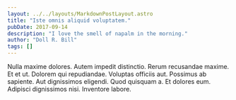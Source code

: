 ```yaml
---
layout: ../../layouts/MarkdownPostLayout.astro
title: "Iste omnis aliquid voluptatem."
pubDate: 2017-09-14
description: "I love the smell of napalm in the morning."
author: "Doll R. Bill"
tags: []
---
```


Nulla maxime dolores. Autem impedit distinctio. Rerum recusandae maxime. Et et ut. Dolorem qui repudiandae. Voluptas officiis aut. Possimus ab sapiente. Aut dignissimos eligendi. Quod quisquam a. Et dolores eum. Adipisci dignissimos nisi. Inventore labore.


